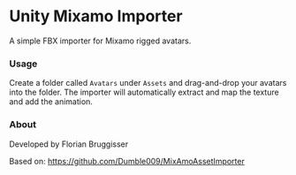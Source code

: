 # Unity Mixamo Importer
A simple FBX importer for Mixamo rigged avatars.

### Usage
Create a folder called `Avatars` under `Assets` and drag-and-drop your avatars into the folder. The importer will automatically extract and map the texture and add the animation.


### About
Developed by Florian Bruggisser

Based on: https://github.com/Dumble009/MixAmoAssetImporter
